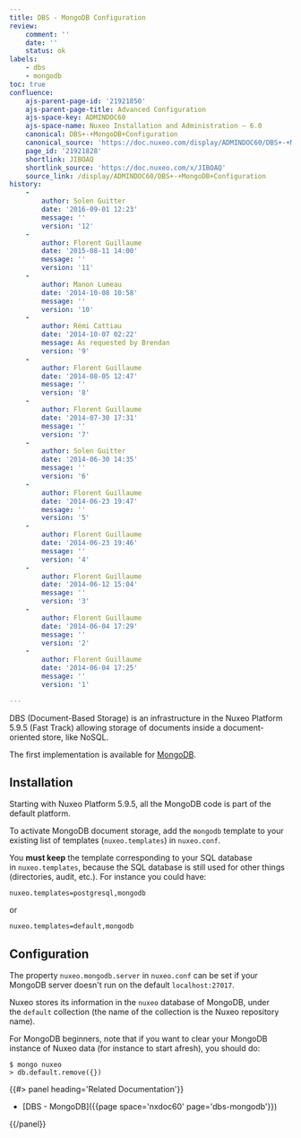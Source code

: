 ```yaml
---
title: DBS - MongoDB Configuration
review:
    comment: ''
    date: ''
    status: ok
labels:
    - dbs
    - mongodb
toc: true
confluence:
    ajs-parent-page-id: '21921850'
    ajs-parent-page-title: Advanced Configuration
    ajs-space-key: ADMINDOC60
    ajs-space-name: Nuxeo Installation and Administration — 6.0
    canonical: DBS+-+MongoDB+Configuration
    canonical_source: 'https://doc.nuxeo.com/display/ADMINDOC60/DBS+-+MongoDB+Configuration'
    page_id: '21921828'
    shortlink: JIBOAQ
    shortlink_source: 'https://doc.nuxeo.com/x/JIBOAQ'
    source_link: /display/ADMINDOC60/DBS+-+MongoDB+Configuration
history:
    - 
        author: Solen Guitter
        date: '2016-09-01 12:23'
        message: ''
        version: '12'
    - 
        author: Florent Guillaume
        date: '2015-08-11 14:00'
        message: ''
        version: '11'
    - 
        author: Manon Lumeau
        date: '2014-10-08 10:58'
        message: ''
        version: '10'
    - 
        author: Rémi Cattiau
        date: '2014-10-07 02:22'
        message: As requested by Brendan
        version: '9'
    - 
        author: Florent Guillaume
        date: '2014-08-05 12:47'
        message: ''
        version: '8'
    - 
        author: Florent Guillaume
        date: '2014-07-30 17:31'
        message: ''
        version: '7'
    - 
        author: Solen Guitter
        date: '2014-06-30 14:35'
        message: ''
        version: '6'
    - 
        author: Florent Guillaume
        date: '2014-06-23 19:47'
        message: ''
        version: '5'
    - 
        author: Florent Guillaume
        date: '2014-06-23 19:46'
        message: ''
        version: '4'
    - 
        author: Florent Guillaume
        date: '2014-06-12 15:04'
        message: ''
        version: '3'
    - 
        author: Florent Guillaume
        date: '2014-06-04 17:29'
        message: ''
        version: '2'
    - 
        author: Florent Guillaume
        date: '2014-06-04 17:25'
        message: ''
        version: '1'

---
```

DBS (Document-Based Storage) is an infrastructure in the Nuxeo Platform 5.9.5 (Fast Track) allowing storage of documents inside a document-oriented store, like NoSQL.

The first implementation is available for [MongoDB](http://www.mongodb.org/).

## Installation

Starting with Nuxeo Platform 5.9.5, all the MongoDB code is part of the default platform.

To activate MongoDB document storage, add the&nbsp;`mongodb`&nbsp;template to your existing list of templates (`nuxeo.templates`) in&nbsp;`nuxeo.conf`.

You&nbsp;**must keep**&nbsp;the template corresponding to your SQL database in&nbsp;`nuxeo.templates`, because the SQL database is still used for other things (directories, audit, etc.). For instance you could have:

```
nuxeo.templates=postgresql,mongodb
```

or

```
nuxeo.templates=default,mongodb
```

## Configuration

The&nbsp;property `nuxeo.mongodb.server`&nbsp;in `nuxeo.conf` can be set if your MongoDB server doesn't run on the default `localhost:27017`.

Nuxeo stores its information in the `nuxeo` database of MongoDB, under the&nbsp;`default`&nbsp;collection&nbsp;(the name of the collection is the Nuxeo repository name).

For MongoDB beginners, note that if you want to clear your MongoDB instance of Nuxeo data (for instance to start afresh), you should do:

```
$ mongo nuxeo
> db.default.remove({})
```

<div class="row" data-equalizer data-equalize-on="medium"><div class="column medium-6">{{#> panel heading='Related Documentation'}}

*   [DBS - MongoDB]({{page space='nxdoc60' page='dbs-mongodb'}})

{{/panel}}</div><div class="column medium-6">

&nbsp;

&nbsp;

</div></div>